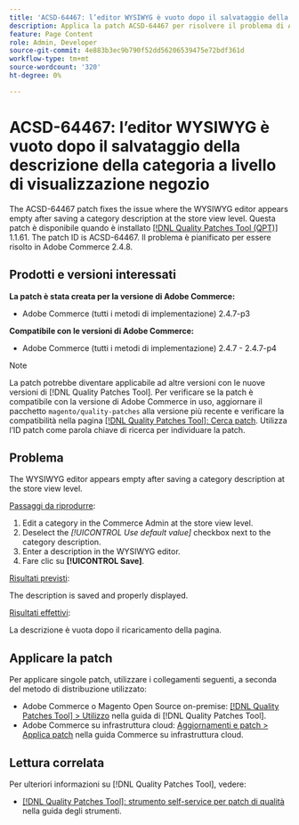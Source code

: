 ```yaml
---
title: 'ACSD-64467: l’editor WYSIWYG è vuoto dopo il salvataggio della descrizione della categoria a livello di visualizzazione negozio'
description: Applica la patch ACSD-64467 per risolvere il problema di Adobe Commerce, in cui l’editor WYSIWYG appare vuoto dopo il salvataggio di una descrizione della categoria a livello di visualizzazione archivio.
feature: Page Content
role: Admin, Developer
source-git-commit: 4e883b3ec9b790f52dd56206539475e72bdf361d
workflow-type: tm+mt
source-wordcount: '320'
ht-degree: 0%

---
```


# ACSD-64467: l’editor WYSIWYG è vuoto dopo il salvataggio della descrizione della categoria a livello di visualizzazione negozio

The ACSD-64467 patch fixes the issue where the WYSIWYG editor appears empty after saving a category description at the store view level. Questa patch è disponibile quando è installato [[!DNL Quality Patches Tool (QPT)]](/help/tools/quality-patches-tool/quality-patches-tool-to-self-serve-quality-patches.md) 1.1.61. The patch ID is ACSD-64467. Il problema è pianificato per essere risolto in Adobe Commerce 2.4.8.

## Prodotti e versioni interessati

**La patch è stata creata per la versione di Adobe Commerce:**

* Adobe Commerce (tutti i metodi di implementazione) 2.4.7-p3

**Compatibile con le versioni di Adobe Commerce:**

* Adobe Commerce (tutti i metodi di implementazione) 2.4.7 - 2.4.7-p4

>[!NOTE]
>
>La patch potrebbe diventare applicabile ad altre versioni con le nuove versioni di [!DNL Quality Patches Tool]. Per verificare se la patch è compatibile con la versione di Adobe Commerce in uso, aggiornare il pacchetto `magento/quality-patches` alla versione più recente e verificare la compatibilità nella pagina [[!DNL Quality Patches Tool]: Cerca patch](https://experienceleague.adobe.com/tools/commerce-quality-patches/index.html). Utilizza l’ID patch come parola chiave di ricerca per individuare la patch.

## Problema

The WYSIWYG editor appears empty after saving a category description at the store view level.

<u>Passaggi da riprodurre</u>:

1. Edit a category in the Commerce Admin at the store view level.
1. Deselect the *[!UICONTROL Use default value]* checkbox next to the category description.
1. Enter a description in the WYSIWYG editor.
1. Fare clic su **[!UICONTROL Save]**.

<u>Risultati previsti</u>:

The description is saved and properly displayed.

<u>Risultati effettivi</u>:

La descrizione è vuota dopo il ricaricamento della pagina.

## Applicare la patch

Per applicare singole patch, utilizzare i collegamenti seguenti, a seconda del metodo di distribuzione utilizzato:

* Adobe Commerce o Magento Open Source on-premise: [[!DNL Quality Patches Tool] > Utilizzo](/help/tools/quality-patches-tool/usage.md) nella guida di [!DNL Quality Patches Tool].
* Adobe Commerce su infrastruttura cloud: [Aggiornamenti e patch > Applica patch](https://experienceleague.adobe.com/docs/commerce-cloud-service/user-guide/develop/upgrade/apply-patches.html) nella guida Commerce su infrastruttura cloud.

## Lettura correlata

Per ulteriori informazioni su [!DNL Quality Patches Tool], vedere:

* [[!DNL Quality Patches Tool]: strumento self-service per patch di qualità](/help/tools/quality-patches-tool/quality-patches-tool-to-self-serve-quality-patches.md) nella guida degli strumenti.
